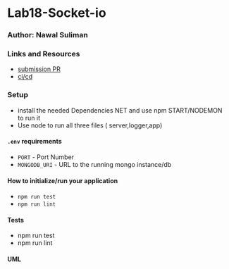 # Lab18-Socket-io

### Author: Nawal Suliman 

### Links and Resources
- [submission PR](https://github.com/401-advanced-javascript-Nawal/Lab18-Socket-io/pull/1)
- [ci/cd](https://github.com/401-advanced-javascript-Nawal/Lab18-Socket-io/actions)

### Setup
- install the needed Dependencies NET and use npm START/NODEMON to run it 
- Use node to run all three files ( server,logger,app)

#### `.env` requirements
- `PORT` - Port Number
- `MONGODB_URI` - URL to the running mongo instance/db

#### How to initialize/run your application 
- `npm run test`
- `npm run lint` 

#### Tests
- npm run test
- npm run lint 

#### UML
